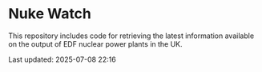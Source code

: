 # Nuke Watch

This repository includes code for retrieving the latest information available on the output of EDF nuclear power plants in the UK.

Last updated: 2025-07-08 22:16